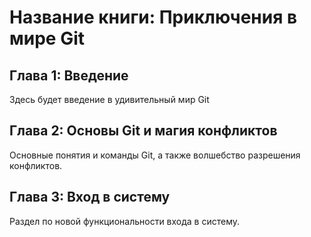 # Название книги: Приключения в мире Git

## Глава 1: Введение
Здесь будет введение в удивительный мир Git

## Глава 2: Основы Git и магия конфликтов
Основные понятия и команды Git, а также волшебство разрешения конфликтов.

## Глава 3: Вход в систему
Раздел по новой функциональности входа в систему.
